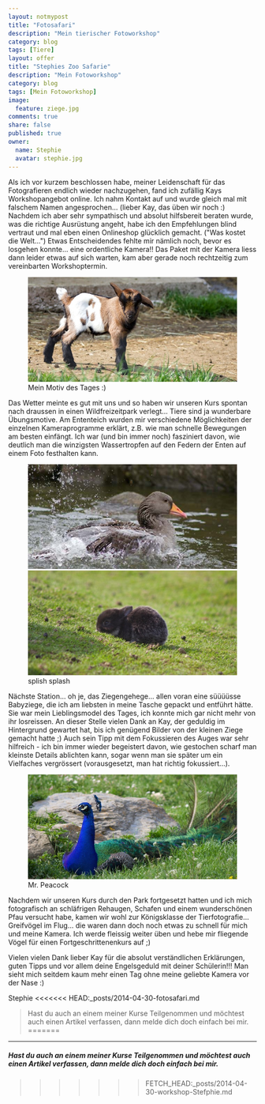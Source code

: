 ```yaml
---
layout: notmypost
title: "Fotosafari"
description: "Mein tierischer Fotoworkshop"
category: blog
tags: [Tiere]
layout: offer
title: "Stephies Zoo Safarie"
description: "Mein Fotoworkshop"
category: blog
tags: [Mein Fotoworkshop]
image:
  feature: ziege.jpg
comments: true
share: false
published: true
owner:
  name: Stephie
  avatar: stephie.jpg
---
```



Als ich vor kurzem beschlossen habe, meiner Leidenschaft für das Fotografieren endlich wieder nachzugehen, fand ich zufällig Kays Workshopangebot online. 
Ich nahm Kontakt auf und wurde gleich mal mit falschem Namen angesprochen... (lieber Kay, das üben wir noch :) 
Nachdem ich aber sehr sympathisch und absolut hilfsbereit beraten wurde, was die richtige Ausrüstung angeht, habe ich den Empfehlungen blind vertraut und mal eben einen Onlineshop glücklich gemacht. ("Was kostet die Welt...")
Etwas Entscheidendes fehlte mir nämlich noch, bevor es losgehen konnte... eine ordentliche Kamera!!
Das Paket mit der Kamera liess dann leider etwas auf sich warten, kam aber gerade noch rechtzeitig zum vereinbarten Workshoptermin.

<figure>
<img src="/images/ziege2.jpg"/>
<figcaption>Mein Motiv des Tages :)</figcaption>
</figure>

Das Wetter meinte es gut mit uns und so haben wir unseren Kurs spontan nach draussen in einen Wildfreizeitpark verlegt... Tiere sind ja wunderbare Übungsmotive. 
Am Ententeich wurden mir verschiedene Möglichkeiten der einzelnen Kameraprogramme erklärt, z.B. wie man schnelle Bewegungen am besten einfängt. Ich war (und bin immer noch) fasziniert davon, wie deutlich man die winzigsten Wassertropfen auf den Federn der Enten auf einem Foto festhalten kann. 

<figure class="half">
	<img src="/images/ente.jpg">
	<img src="/images/hase.jpg">
	<figcaption>splish splash</figcaption>
</figure>

Nächste Station... oh je, das Ziegengehege... allen voran eine süüüüsse Babyziege, die ich am liebsten in meine Tasche gepackt und entführt hätte. Sie war mein Lieblingsmodel des Tages, ich konnte mich gar nicht mehr von ihr losreissen. 
An dieser Stelle vielen Dank an Kay, der geduldig im Hintergrund gewartet hat, bis ich genügend Bilder von der kleinen Ziege gemacht hatte ;) Auch sein Tipp mit dem Fokussieren des Auges war sehr hilfreich - ich bin immer wieder begeistert davon, wie gestochen scharf man kleinste Details ablichten kann, sogar wenn man sie später um ein Vielfaches vergrössert (vorausgesetzt, man hat richtig fokussiert...).

<figure>
<img src="/images/pfau.jpg"/>
<figcaption>Mr. Peacock</figcaption>
</figure>

Nachdem wir unseren Kurs durch den Park fortgesetzt hatten und ich mich fotografisch an schläfrigen Rehaugen, Schafen und einem wunderschönen Pfau versucht habe, kamen wir wohl zur Königsklasse der Tierfotografie... Greifvögel im Flug... die waren dann doch noch etwas zu schnell für mich und meine Kamera. Ich werde fleissig weiter üben und hebe mir fliegende Vögel für einen Fortgeschrittenenkurs auf ;)

Vielen vielen Dank lieber Kay für die absolut verständlichen Erklärungen, guten Tipps und vor allem deine Engelsgeduld mit deiner Schülerin!!! Man sieht mich seitdem kaum mehr einen Tag ohne meine geliebte Kamera vor der Nase :)

Stephie
<<<<<<< HEAD:_posts/2014-04-30-fotosafari.md
 
> Hast du auch an einem meiner Kurse Teilgenommen und möchtest auch einen Artikel verfassen, dann melde dich doch einfach bei mir.
=======

---------------

##### Hast du auch an einem meiner Kurse Teilgenommen und möchtest auch einen Artikel verfassen, dann melde dich doch einfach bei mir.
>>>>>>> FETCH_HEAD:_posts/2014-04-30-workshop-Stefphie.md


